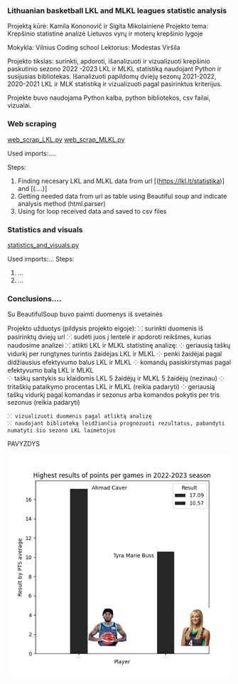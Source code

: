### Lithuanian basketball LKL and MLKL leagues statistic analysis 

Projektą kūrė: Kamila Kononovič ir Sigita Mikolainienė
Projekto tema: Krepšinio statistinė analizė Lietuvos vyrų ir moterų krepšinio lygoje

Mokykla: Vilnius Coding school
Lektorius: Modestas Viršila


Projekto tikslas: surinkti, apdoroti, išanalizuoti ir vizualizuoti krepšinio paskutinio sezono 2022 -2023 LKL ir MLKL
statistiką naudojant Python ir susijusias bibliotekas. Išanalizuoti papildomų dviejų sezonų 2021-2022, 2020-2021 LKL ir
MLK  statistiką ir vizualizuoti pagal pasirinktus kriterijus.

Projekte buvo naudojama Python kalba, python bibliotekos, csv failai, vizualai.

### Web scraping

[web_scrap_LKL.py](web_scrap_LKL.py)
[web_scrap_MLKL.py](web_scrap_MLKL.py)

Used imports:....

Steps:
1. Finding necesary LKL and MLKL data from url [(https://lkl.lt/statistika)] and [(....)]
2. Getting needed data from url as table using Beautiful soup and  indicate analysis method (html.parser)
3. Using for loop received data and saved to csv files

### Statistics and visuals

[statistics_and_visuals.py](statistics_and_visuals.py)

Used imports:...
Steps:
1.  ...
2.  ...

### Conclusions....



Su BeautifulSoup buvo paimti duomenys iš svetainės  


Projekto užduotys (pildysis projekto eigoje):
    ⁙ surinkti duomenis iš pasirinktų dviejų url
    ⁙ sudėti juos į lentelė ir apdoroti reikšmes, kurias naudosime analizei
    ⁙ atlikti LKL ir MLKL  statistinę analizę:
        ⁘ geriausią taškų vidurkį per rungtynes turintis žaidėjas LKL ir MLKL
        ⁘ penki žaidėjai pagal didžiausius efektyvumo balus LKL ir MLKL 
        ⁘ komandų pasiskirstymas pagal efektyvumo balą LKL ir MLKL     
        ⁘ taškų santykis su klaidomis LKL 5 žaidėjų ir MLKL 5 žaidėjų (nezinau)
        ⁘ tritaškių pataikymo procentas LKL ir MLKL (reikia padaryti)
        ⁘ geriausią taškų vidurkį pagal komandas ir sezonus  arba komandos 
pokytis per tris sezonus (reikia padaryti)

    ⁙ vizualizuoti duomenis pagal atliktą analizę
    ⁙ naudojant biblioteką leidžiančia prognozuoti rezultatus, pabandyti numatyti šio sezono LKL laimėtojus  

PAVYZDYS

![Highest results players.png](images%2FHighest%20results%20players.png)
